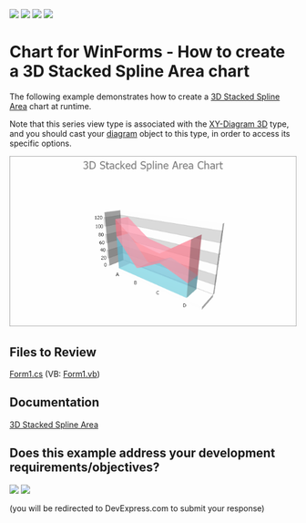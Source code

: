 <!-- default badges list -->
![](https://img.shields.io/endpoint?url=https://codecentral.devexpress.com/api/v1/VersionRange/128573243/24.2.1%2B)
[![](https://img.shields.io/badge/Open_in_DevExpress_Support_Center-FF7200?style=flat-square&logo=DevExpress&logoColor=white)](https://supportcenter.devexpress.com/ticket/details/E1043)
[![](https://img.shields.io/badge/📖_How_to_use_DevExpress_Examples-e9f6fc?style=flat-square)](https://docs.devexpress.com/GeneralInformation/403183)
[![](https://img.shields.io/badge/💬_Leave_Feedback-feecdd?style=flat-square)](#does-this-example-address-your-development-requirementsobjectives)
<!-- default badges end -->
# 	Chart for WinForms - How to create a 3D Stacked Spline Area chart

The following example demonstrates how to create a [3D Stacked Spline Area](https://docs.devexpress.com/WindowsForms/3996/controls-and-libraries/chart-control/series-views/3d-series-views/area-series-views/stacked-spline-area-chart?p=netframework) chart at runtime.

Note that this series view type is associated with the [XY-Diagram 3D](https://docs.devexpress.com/WindowsForms/5909/controls-and-libraries/chart-control/diagram/xy-diagram-3d?p=netframework) type, and you should cast your [diagram](https://docs.devexpress.com/WindowsForms/5778/controls-and-libraries/chart-control/diagram?p=netframework) object to this type, in order to access its specific options.

![3d-stacked spline area chart](3d-stacked-spline-area-chart.png)

## Files to Review

[Form1.cs](./CS/3DStackedSplineAreaChart/Form1.cs) (VB: [Form1.vb](./VB/3DStackedSplineAreaChart/Form1.vb))


## Documentation

[3D Stacked Spline Area](https://docs.devexpress.com/WindowsForms/3996/controls-and-libraries/chart-control/series-views/3d-series-views/area-series-views/stacked-spline-area-chart?p=netframework) 
<!-- feedback -->
## Does this example address your development requirements/objectives?

[<img src="https://www.devexpress.com/support/examples/i/yes-button.svg"/>](https://www.devexpress.com/support/examples/survey.xml?utm_source=github&utm_campaign=winforms-charts-create-a-3d-stacked-spline-area&~~~was_helpful=yes) [<img src="https://www.devexpress.com/support/examples/i/no-button.svg"/>](https://www.devexpress.com/support/examples/survey.xml?utm_source=github&utm_campaign=winforms-charts-create-a-3d-stacked-spline-area&~~~was_helpful=no)

(you will be redirected to DevExpress.com to submit your response)
<!-- feedback end -->

